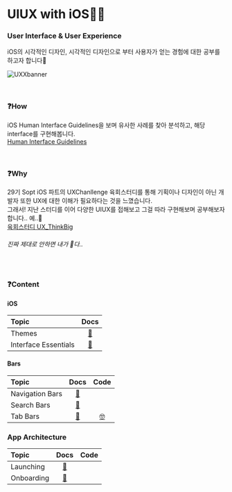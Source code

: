 # UIUX with iOS🙋‍♀️
### User Interface & User Experience <br>
iOS의 시각적인 디자인, 시각적인 디자인으로 부터 사용자가 얻는 경험에 대한 공부를 하고자 합니다🍎
<!-- <img src="https://user-images.githubusercontent.com/81167570/153697901-0d25d58e-0d15-4ef3-a32d-4e987b27f8df.png"/> -->
![UXXbanner](https://user-images.githubusercontent.com/81167570/153698146-c154e824-ed1a-44b9-8172-3bd556350a75.png)

<br>

### ❓How
iOS Human Interface Guidelines을 보며 유사한 사례를 찾아 분석하고, 해당 interface를 구현해봅니다.   
[Human Interface Guidelines](https://developer.apple.com/design/human-interface-guidelines/)

<br>

### ❓Why
29기 Sopt iOS 파트의 UXChanllenge 육회스터디를 통해 
기획이나 디자인이 아닌 개발자 또한 UX에 대한 이해가 필요하다는 것을 느꼈습니다.   
그래서! 지난 스터디를 이어 다양한 UIUX를 접해보고 그걸 따라 구현해보며 공부해보자 합니다.. 예..🧱     
[육회스터디 UX_ThinkBig](https://github.com/UXThinkBig/UX_ThinkBig)

###### 진짜 제대로 안하면 내가 🐶다..

<br> 

### ❓Content

#### iOS
| Topic | Docs | 
|:--|:--:|
| Themes | [📄](https://nosy-repair-8a6.notion.site/iOS-Design-Themes-8f720a3b01814c41967339fbdebcc9fc) |
| Interface Essentials | [📄](https://nosy-repair-8a6.notion.site/Interface-Essentials-e36e3f3bfefd4a7d86790a91d10cefd3) |

#### Bars
| Topic | Docs | Code |
|:--|:--:|:--:|
| Navigation Bars | [📄](https://nosy-repair-8a6.notion.site/Navigation-Bar-1feefe85290e44a38789667bdc54cc35) | |
| Search Bars | [📄](https://nosy-repair-8a6.notion.site/Search-Bar-3dc8a591e1904d2984092762949d02b3) | |
| Tab Bars | [📄](https://nosy-repair-8a6.notion.site/Tab-Bar-733692c6616344aebffc20f34f03276a) | [🤓](https://github.com/yangsubinn/UIUX-iOS/tree/master/TabBar) |


### App Architecture
| Topic | Docs | Code |
|:--|:--:|:--:|
| Launching | [📄](https://nosy-repair-8a6.notion.site/Launching-c70f80e1f1274ad485afb9001ffdeb78) | |
| Onboarding | [📄](https://nosy-repair-8a6.notion.site/Onboarding-b4b1b1214cb24a60a2be30f6bf08881d)  | |


<!-- <details>
<summary> Content </summary>
#### Bars
| Topic | Docs | Code | ✔️ |
|:--|:--|:--|:--|
| Navigation Bars | [📄](https://nosy-repair-8a6.notion.site/Navigation-Bar-1feefe85290e44a38789667bdc54cc35) | |
| Search Bars | [📄](https://nosy-repair-8a6.notion.site/Search-Bar-3dc8a591e1904d2984092762949d02b3) | |
| Sidebars | | |
| Status Bars | | |
| Tab Bars | | |
| Toolbars | | |
  
  #### iOS
| Topic | Link | Code | ✔️ |
|:--|:--|:--|:--|
| Themes |  |  |
| Interface Essentials | |

#### App Architecture
| Topic | Link | Code | ✔️ |
|:--|:--|:--|:--|
| Launching |  |  |
| Onboarding |  | |
| Loading | | |
| Navigation | | |
| Accessing User Data | | |
| Settings | | |

#### User Interaction
| Topic | Link | Code | ✔️ |
|:--|:--|:--|:--|
| 3D Touch |  |  |
| Accounts | | |
| Audio | | |
| Data Entry | | |
| Drag and Drop | | |
| Feedback | | |
| Gestures | | |
| Haptics | | |
| Keyboards | | |


#### Visual Design
| Topic | Link | Code | ✔️ |
|:--|:--|:--|:--|
| Adaptivity and Layout | | |
| Animation | | |
| Branding | | |
| Color | | |
| Dark Mode | | |
| Launch Screen | | |
| Materials | | |
| Terminology | | |
| Typography | | |
| Video | | |

#### Icons and Images
| Topic | Link | Code | ✔️ |
|:--|:--|:--|:--|
| Image Size and Resolution | | |
| App Icon and System Icons | | |

#### Bars
| Topic | Link | Code | ✔️ |
|:--|:--|:--|:--|
| Navigation Bars | | |
| Search Bars | | |
| Sidebars | | |
| Status Bars | | |
| Tab Bars | | |
| Toolbars | | |

#### Views
| Topic | Link | Code | ✔️ |
|:--|:--|:--|:--|
| Action Sheets | | |
| Activity Views | | |
| Alerts | | |
| Collections | | |
| Image Views | | |
| Pages | | |
| Scroll Views | | |
| Sheets | | |
| Tables | | |
| Text Views | | |
| Web Views | | |

#### Controls
| Topic | Link | Code | ✔️ |
|:--|:--|:--|:--|
| Buttons | | |
| Context Menus | | |
| Edit Menus | | |
| Labels | | |
| Page Controls | | |
| Pickers | | |
| Progress Indicator | | |
| Refresh Content Controls | | |
| Segmented Controls | | |
| Sliders | | |
| Steppers | | |
| Switches | | |
| Text Fields | | |
</details> -->

 
<!-- #### iOS
| Topic | Link | Code | ✔️ |
|:--|:--|:--|:--|
| Themes |  |  |
| Interface Essentials | |

#### App Architecture
| Topic | Link | Code | ✔️ |
|:--|:--|:--|:--|
| Launching |  |  |
| Onboarding |  | |
| Loading | | |
| Navigation | | |
| Accessing User Data | | |
| Settings | | |

#### User Interaction
| Topic | Link | Code | ✔️ |
|:--|:--|:--|:--|
| 3D Touch |  |  |
| Accounts | | |
| Audio | | |
| Data Entry | | |
| Drag and Drop | | |
| Feedback | | |
| Gestures | | |
| Haptics | | |
| Keyboards | | |


#### Visual Design
| Topic | Link | Code | ✔️ |
|:--|:--|:--|:--|
| Adaptivity and Layout | | |
| Animation | | |
| Branding | | |
| Color | | |
| Dark Mode | | |
| Launch Screen | | |
| Materials | | |
| Terminology | | |
| Typography | | |
| Video | | |

#### Icons and Images
| Topic | Link | Code | ✔️ |
|:--|:--|:--|:--|
| Image Size and Resolution | | |
| App Icon and System Icons | | |

#### Bars
| Topic | Link | Code | ✔️ |
|:--|:--|:--|:--|
| Navigation Bars | | |
| Search Bars | | |
| Sidebars | | |
| Status Bars | | |
| Tab Bars | | |
| Toolbars | | |

#### Views
| Topic | Link | Code | ✔️ |
|:--|:--|:--|:--|
| Action Sheets | | |
| Activity Views | | |
| Alerts | | |
| Collections | | |
| Image Views | | |
| Pages | | |
| Scroll Views | | |
| Sheets | | |
| Tables | | |
| Text Views | | |
| Web Views | | |

#### Controls
| Topic | Link | Code | ✔️ |
|:--|:--|:--|:--|
| Buttons | | |
| Context Menus | | |
| Edit Menus | | |
| Labels | | |
| Page Controls | | |
| Pickers | | |
| Progress Indicator | | |
| Refresh Content Controls | | |
| Segmented Controls | | |
| Sliders | | |
| Steppers | | |
| Switches | | |
| Text Fields | | | -->




